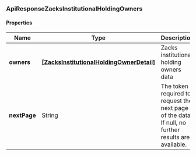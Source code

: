
[//]: # (CLASS:ApiResponseZacksInstitutionalHoldingOwners)

[//]: # (KIND:object)

### ApiResponseZacksInstitutionalHoldingOwners

#### Properties

[//]: # (START_DEFINITION)

Name | Type | Description
------------ | ------------- | -------------
**owners** | [**[ZacksInstitutionalHoldingOwnerDetail]**](ZacksInstitutionalHoldingOwnerDetail.md) | Zacks institutional holding owners data &nbsp;
**nextPage** | String | The token required to request the next page of the data. If null, no further results are available. &nbsp;

[//]: # (END_DEFINITION)


[//]: # (CONTAINED_CLASS:ZacksInstitutionalHoldingOwnerDetail)





